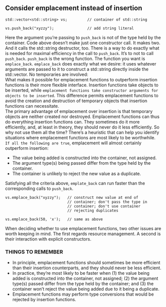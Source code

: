 ## Consider emplacement instead of insertion
```
std::vector<std::string> vs;         // container of std::string

vs.push_back("xyzzy");               // add string literal
```
Here the argument you’re passing to `push_back` is not of the type held by the container. Code above doesn’t make just one constructor call. It makes two. And it calls the std::string destructor, too.
There is a way to do exactly what is needed for maximal efficiency in the call to `push_back`. It’s to not to call `push_back`. `push_back` is the wrong function. The function you want is `emplace_back`. `emplace_back` does exactly what we desire: it uses whatever arguments are passed to it to construct a std::string directly inside the std::vector. No temporaries are involved:    
What makes it possible for emplacement functions to outperform insertion functions is their more flexible interface. Insertion functions take objects to be inserted, while `emplacement functions take constructor arguments for objects to be inserted`. This difference permits emplacement functions to avoid the creation and destruction of temporary objects that insertion functions can necessitate.   
The primary advantage of emplacement over insertion is that temporary objects are neither created nor destroyed. Emplacement functions can thus do everything insertion functions can. They sometimes do it more efficiently, and, at least in theory, they should never do it less efficiently. So why not use them all the time? There’s a heuristic that can help you identify situations where emplacement functions are most likely to be worthwhile.      
`If all the following are true`, emplacement will almost certainly outperform insertion:
* The value being added is constructed into the container, not assigned.
* The argument type(s) being passed differ from the type held by the container.
* The container is unlikely to reject the new value as a duplicate.

Satisfying all the criteria above, `emplate_back` can run faster than the corresponding calls to `push_back`.
```
vs.emplace_back("xyzzy");   // construct new value at end of
                            // container; don't pass the type in
                            // container; don't use container
                            // rejecting duplicates

vs.emplace_back(50, 'x');   // same as above
```
When deciding whether to use emplacement functions, two other issues are worth keeping in mind. The first regards resource management. A second is their interaction with explicit constructors.
### THINGS TO REMEMBER
* In principle, emplacement functions should sometimes be more efficient than their insertion counterparts, and they should never be less efficient.
* In practice, they’re most likely to be faster when (1) the value being added is constructed into the container, not assigned; (2) the argument type(s) passed differ from the type held by the container; and (3) the container won’t reject the value being added due to it being a duplicate. 
* Emplacement functions may perform type conversions that would be rejected by insertion functions.